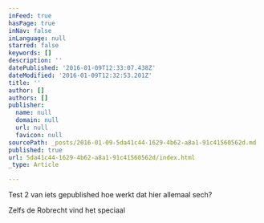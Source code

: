```yaml
---
inFeed: true
hasPage: true
inNav: false
inLanguage: null
starred: false
keywords: []
description: ''
datePublished: '2016-01-09T12:33:07.438Z'
dateModified: '2016-01-09T12:32:53.201Z'
title: ''
author: []
authors: []
publisher:
  name: null
  domain: null
  url: null
  favicon: null
sourcePath: _posts/2016-01-09-5da41c44-1629-4b62-a8a1-91c41560562d.md
published: true
url: 5da41c44-1629-4b62-a8a1-91c41560562d/index.html
_type: Article

---
```

Test 2 van iets gepublished hoe werkt dat hier allemaal sech?

Zelfs de Robrecht vind het speciaal